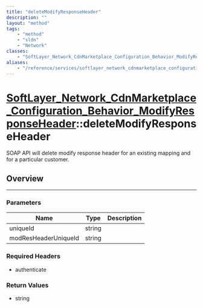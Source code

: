 ```yaml
---
title: "deleteModifyResponseHeader"
description: ""
layout: "method"
tags:
    - "method"
    - "sldn"
    - "Network"
classes:
    - "SoftLayer_Network_CdnMarketplace_Configuration_Behavior_ModifyResponseHeader"
aliases:
    - "/reference/services/softlayer_network_cdnmarketplace_configuration_behavior_modifyresponseheader/deleteModifyResponseHeader"
---
```

# [SoftLayer_Network_CdnMarketplace_Configuration_Behavior_ModifyResponseHeader](/reference/services/SoftLayer_Network_CdnMarketplace_Configuration_Behavior_ModifyResponseHeader)::deleteModifyResponseHeader


SOAP API will delete modify response header for an existing mapping and for a particular customer. 


## Overview 


-----

### Parameters 
|Name | Type | Description |
| --- | --- | --- |
|uniqueId| string| |
|modResHeaderUniqueId| string| |


### Required Headers
* authenticate


### Return Values
* string




